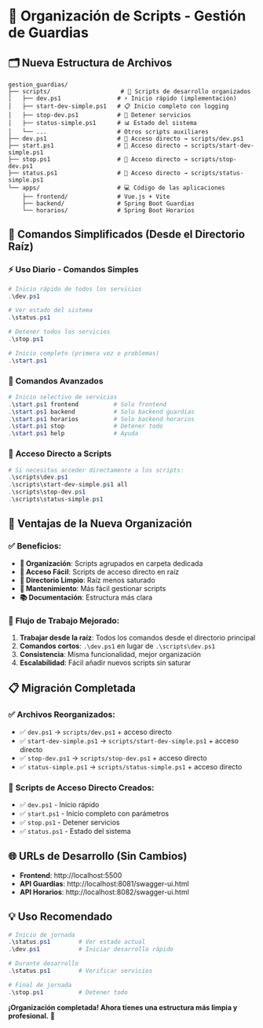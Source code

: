 # 📁 Organización de Scripts - Gestión de Guardias

## 🗂️ Nueva Estructura de Archivos

```
gestion_guardias/
├── scripts/                    # 📂 Scripts de desarrollo organizados
│   ├── dev.ps1                # ⚡ Inicio rápido (implementación)
│   ├── start-dev-simple.ps1   # 📋 Inicio completo con logging
│   ├── stop-dev.ps1           # 🛑 Detener servicios
│   ├── status-simple.ps1      # 📊 Estado del sistema
│   └── ...                    # Otros scripts auxiliares
├── dev.ps1                    # 🔗 Acceso directo → scripts/dev.ps1
├── start.ps1                  # 🔗 Acceso directo → scripts/start-dev-simple.ps1
├── stop.ps1                   # 🔗 Acceso directo → scripts/stop-dev.ps1
├── status.ps1                 # 🔗 Acceso directo → scripts/status-simple.ps1
└── apps/                      # 💻 Código de las aplicaciones
    ├── frontend/              # Vue.js + Vite
    ├── backend/               # Spring Boot Guardias
    └── horarios/              # Spring Boot Horarios
```

## 🚀 Comandos Simplificados (Desde el Directorio Raíz)

### ⚡ **Uso Diario - Comandos Simples**
```powershell
# Inicio rápido de todos los servicios
.\dev.ps1

# Ver estado del sistema
.\status.ps1

# Detener todos los servicios  
.\stop.ps1

# Inicio completo (primera vez o problemas)
.\start.ps1
```

### 🔧 **Comandos Avanzados**
```powershell
# Inicio selectivo de servicios
.\start.ps1 frontend          # Solo frontend
.\start.ps1 backend           # Solo backend guardias  
.\start.ps1 horarios          # Solo backend horarios
.\start.ps1 stop              # Detener todo
.\start.ps1 help              # Ayuda
```

### 📂 **Acceso Directo a Scripts**
```powershell
# Si necesitas acceder directamente a los scripts:
.\scripts\dev.ps1
.\scripts\start-dev-simple.ps1 all
.\scripts\stop-dev.ps1
.\scripts\status-simple.ps1
```

## 🎯 **Ventajas de la Nueva Organización**

### ✅ **Beneficios:**
- **📁 Organización**: Scripts agrupados en carpeta dedicada
- **🔗 Acceso Fácil**: Scripts de acceso directo en raíz
- **🧹 Directorio Limpio**: Raíz menos saturado
- **🔧 Mantenimiento**: Más fácil gestionar scripts
- **📚 Documentación**: Estructura más clara

### 🚀 **Flujo de Trabajo Mejorado:**

1. **Trabajar desde la raíz**: Todos los comandos desde el directorio principal
2. **Comandos cortos**: `.\dev.ps1` en lugar de `.\scripts\dev.ps1`
3. **Consistencia**: Misma funcionalidad, mejor organización
4. **Escalabilidad**: Fácil añadir nuevos scripts sin saturar

## 📋 **Migración Completada**

### ✅ **Archivos Reorganizados:**
- ✅ `dev.ps1` → `scripts/dev.ps1` + acceso directo
- ✅ `start-dev-simple.ps1` → `scripts/start-dev-simple.ps1` + acceso directo  
- ✅ `stop-dev.ps1` → `scripts/stop-dev.ps1` + acceso directo
- ✅ `status-simple.ps1` → `scripts/status-simple.ps1` + acceso directo

### 🔗 **Scripts de Acceso Directo Creados:**
- ✅ `dev.ps1` - Inicio rápido
- ✅ `start.ps1` - Inicio completo con parámetros
- ✅ `stop.ps1` - Detener servicios  
- ✅ `status.ps1` - Estado del sistema

## 🌐 **URLs de Desarrollo (Sin Cambios)**

- **Frontend**: http://localhost:5500
- **API Guardias**: http://localhost:8081/swagger-ui.html
- **API Horarios**: http://localhost:8082/swagger-ui.html

## 💡 **Uso Recomendado**

```powershell
# Inicio de jornada
.\status.ps1        # Ver estado actual
.\dev.ps1           # Iniciar desarrollo rápido

# Durante desarrollo  
.\status.ps1        # Verificar servicios

# Final de jornada
.\stop.ps1          # Detener todo
```

**¡Organización completada! Ahora tienes una estructura más limpia y profesional.** 🎉
